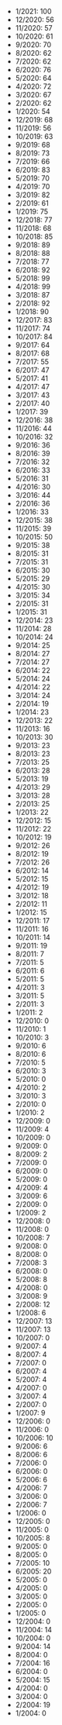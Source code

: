 *  1/2021: 100
*  12/2020: 56
*  11/2020: 57
*  10/2020: 61
*  9/2020: 70
*  8/2020: 62
*  7/2020: 62
*  6/2020: 76
*  5/2020: 64
*  4/2020: 72
*  3/2020: 67
*  2/2020: 62
*  1/2020: 54
*  12/2019: 68
*  11/2019: 56
*  10/2019: 63
*  9/2019: 68
*  8/2019: 73
*  7/2019: 66
*  6/2019: 83
*  5/2019: 70
*  4/2019: 70
*  3/2019: 82
*  2/2019: 61
*  1/2019: 75
*  12/2018: 77
*  11/2018: 68
*  10/2018: 85
*  9/2018: 89
*  8/2018: 88
*  7/2018: 77
*  6/2018: 92
*  5/2018: 99
*  4/2018: 99
*  3/2018: 87
*  2/2018: 92
*  1/2018: 90
*  12/2017: 83
*  11/2017: 74
*  10/2017: 84
*  9/2017: 64
*  8/2017: 68
*  7/2017: 55
*  6/2017: 47
*  5/2017: 41
*  4/2017: 47
*  3/2017: 43
*  2/2017: 40
*  1/2017: 39
*  12/2016: 38
*  11/2016: 44
*  10/2016: 32
*  9/2016: 36
*  8/2016: 39
*  7/2016: 32
*  6/2016: 33
*  5/2016: 31
*  4/2016: 30
*  3/2016: 44
*  2/2016: 36
*  1/2016: 33
*  12/2015: 38
*  11/2015: 39
*  10/2015: 50
*  9/2015: 38
*  8/2015: 31
*  7/2015: 31
*  6/2015: 30
*  5/2015: 29
*  4/2015: 30
*  3/2015: 34
*  2/2015: 31
*  1/2015: 31
*  12/2014: 23
*  11/2014: 28
*  10/2014: 24
*  9/2014: 25
*  8/2014: 27
*  7/2014: 27
*  6/2014: 22
*  5/2014: 24
*  4/2014: 22
*  3/2014: 24
*  2/2014: 19
*  1/2014: 23
*  12/2013: 22
*  11/2013: 16
*  10/2013: 30
*  9/2013: 23
*  8/2013: 23
*  7/2013: 25
*  6/2013: 28
*  5/2013: 19
*  4/2013: 29
*  3/2013: 28
*  2/2013: 25
*  1/2013: 22
*  12/2012: 15
*  11/2012: 22
*  10/2012: 19
*  9/2012: 26
*  8/2012: 19
*  7/2012: 26
*  6/2012: 14
*  5/2012: 15
*  4/2012: 19
*  3/2012: 18
*  2/2012: 11
*  1/2012: 15
*  12/2011: 17
*  11/2011: 16
*  10/2011: 14
*  9/2011: 19
*  8/2011: 7
*  7/2011: 5
*  6/2011: 6
*  5/2011: 5
*  4/2011: 3
*  3/2011: 5
*  2/2011: 3
*  1/2011: 2
*  12/2010: 0
*  11/2010: 1
*  10/2010: 3
*  9/2010: 6
*  8/2010: 6
*  7/2010: 5
*  6/2010: 3
*  5/2010: 0
*  4/2010: 2
*  3/2010: 3
*  2/2010: 0
*  1/2010: 2
*  12/2009: 0
*  11/2009: 4
*  10/2009: 0
*  9/2009: 0
*  8/2009: 2
*  7/2009: 0
*  6/2009: 0
*  5/2009: 0
*  4/2009: 4
*  3/2009: 6
*  2/2009: 0
*  1/2009: 2
*  12/2008: 0
*  11/2008: 0
*  10/2008: 7
*  9/2008: 0
*  8/2008: 0
*  7/2008: 3
*  6/2008: 0
*  5/2008: 8
*  4/2008: 0
*  3/2008: 9
*  2/2008: 12
*  1/2008: 6
*  12/2007: 13
*  11/2007: 13
*  10/2007: 0
*  9/2007: 4
*  8/2007: 4
*  7/2007: 0
*  6/2007: 4
*  5/2007: 4
*  4/2007: 0
*  3/2007: 4
*  2/2007: 0
*  1/2007: 9
*  12/2006: 0
*  11/2006: 0
*  10/2006: 10
*  9/2006: 6
*  8/2006: 6
*  7/2006: 0
*  6/2006: 0
*  5/2006: 6
*  4/2006: 7
*  3/2006: 0
*  2/2006: 7
*  1/2006: 0
*  12/2005: 0
*  11/2005: 0
*  10/2005: 8
*  9/2005: 0
*  8/2005: 0
*  7/2005: 10
*  6/2005: 20
*  5/2005: 0
*  4/2005: 0
*  3/2005: 0
*  2/2005: 0
*  1/2005: 0
*  12/2004: 0
*  11/2004: 14
*  10/2004: 0
*  9/2004: 14
*  8/2004: 0
*  7/2004: 16
*  6/2004: 0
*  5/2004: 15
*  4/2004: 0
*  3/2004: 0
*  2/2004: 19
*  1/2004: 0